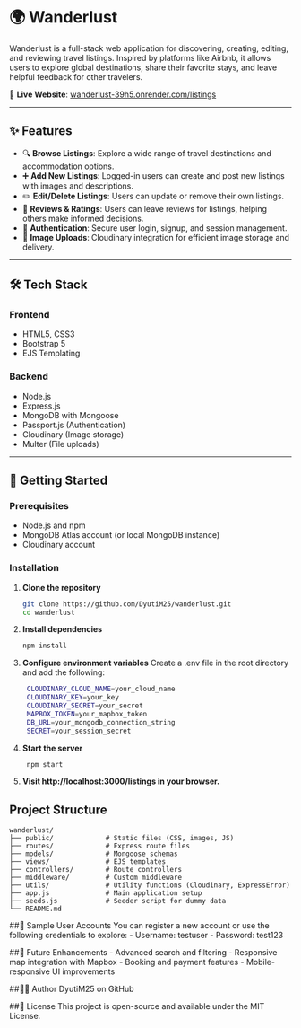 # 🌍 Wanderlust

Wanderlust is a full-stack web application for discovering, creating, editing, and reviewing travel listings. Inspired by platforms like Airbnb, it allows users to explore global destinations, share their favorite stays, and leave helpful feedback for other travelers.

🔗 **Live Website**: [wanderlust-39h5.onrender.com/listings](https://wanderlust-39h5.onrender.com/listings)

---

## ✨ Features

- 🔍 **Browse Listings**: Explore a wide range of travel destinations and accommodation options.
- ➕ **Add New Listings**: Logged-in users can create and post new listings with images and descriptions.
- ✏️ **Edit/Delete Listings**: Users can update or remove their own listings.
- 📝 **Reviews & Ratings**: Users can leave reviews for listings, helping others make informed decisions.
- 🔐 **Authentication**: Secure user login, signup, and session management.
- 📸 **Image Uploads**: Cloudinary integration for efficient image storage and delivery.

---

## 🛠️ Tech Stack

### Frontend
- HTML5, CSS3
- Bootstrap 5
- EJS Templating

### Backend
- Node.js
- Express.js
- MongoDB with Mongoose
- Passport.js (Authentication)
- Cloudinary (Image storage)
- Multer (File uploads)

---

## 🚀 Getting Started

### Prerequisites

- Node.js and npm
- MongoDB Atlas account (or local MongoDB instance)
- Cloudinary account

### Installation

1. **Clone the repository**

   ```bash
   git clone https://github.com/DyutiM25/wanderlust.git
   cd wanderlust
   
2. **Install dependencies**

   ```bash
   npm install

3. **Configure environment variables**
    Create a .env file in the root directory and add the following:
   ```bash
    CLOUDINARY_CLOUD_NAME=your_cloud_name
    CLOUDINARY_KEY=your_key
    CLOUDINARY_SECRET=your_secret
    MAPBOX_TOKEN=your_mapbox_token
    DB_URL=your_mongodb_connection_string
    SECRET=your_session_secret

4. **Start the server**
   ```bash
    npm start

5. **Visit http://localhost:3000/listings in your browser.**

## Project Structure
    wanderlust/
    ├── public/             # Static files (CSS, images, JS)
    ├── routes/             # Express route files
    ├── models/             # Mongoose schemas
    ├── views/              # EJS templates
    ├── controllers/        # Route controllers
    ├── middleware/         # Custom middleware
    ├── utils/              # Utility functions (Cloudinary, ExpressError)
    ├── app.js              # Main application setup
    ├── seeds.js            # Seeder script for dummy data
    └── README.md

##🧪 Sample User Accounts
    You can register a new account or use the following credentials to explore:
    -  Username: testuser
    -  Password: test123

##📌 Future Enhancements
    -  Advanced search and filtering
    -  Responsive map integration with Mapbox
    -  Booking and payment features
    -  Mobile-responsive UI improvements

##🧑‍💻 Author
      DyutiM25 on GitHub

##📄 License
      This project is open-source and available under the MIT License.

